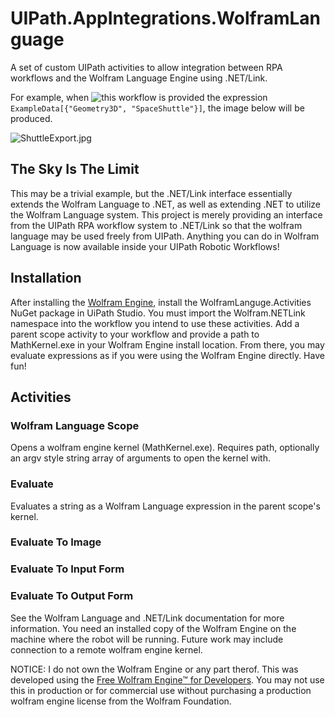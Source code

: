 # UIPath.AppIntegrations.WolframLanguage

A set of custom UIPath activities to allow integration between RPA workflows and the Wolfram Language Engine using .NET/Link.

For example, when ![this workflow](https://github.com/JosephIaquinto/UIPath.AppIntegrations.WolframLanguage/blob/master/Examples/ShuttleFlow.png) is provided the expression ```ExampleData[{"Geometry3D", "SpaceShuttle"}]```, the image below will be produced.

![ShuttleExport.jpg](https://github.com/JosephIaquinto/UIPath.AppIntegrations.WolframLanguage/blob/master/Examples/ShuttleExport.jpg)

## The Sky Is The Limit

This may be a trivial example, but the .NET/Link interface essentially extends the Wolfram Language to .NET, as well as extending .NET to utilize the Wolfram Language system. This project is merely providing an interface from the UIPath RPA workflow system to .NET/Link so that the wolfram language may be used freely from UIPath. Anything you can do in Wolfram Language is now available inside your UIPath Robotic Workflows!

## Installation

After installing the [Wolfram Engine](https://www.wolfram.com/engine/), install the WolframLanguge.Activities NuGet package in UiPath Studio. You must import the Wolfram.NETLink namespace into the workflow you intend to use these activities. Add a parent scope activity to your workflow and provide a path to MathKernel.exe in your Wolfram Engine install location. From there, you may evaluate expressions as if you were using the Wolfram Engine directly. Have fun!

## Activities

### Wolfram Language Scope

Opens a wolfram engine kernel (MathKernel.exe). Requires path, optionally an argv style string array of arguments to open the kernel with.

### Evaluate <T>

Evaluates a string as a Wolfram Language expression in the parent scope's kernel.

### Evaluate To Image

### Evaluate To Input Form

### Evaluate To Output Form

See the Wolfram Language and .NET/Link documentation for more information. You need an installed copy of the Wolfram Engine on the machine where the robot will be running. Future work may include connection to a remote wolfram engine kernel.

NOTICE: I do not own the Wolfram Engine or any part therof. This was developed using the [Free Wolfram Engine™ for Developers](https://www.wolfram.com/legal/terms/wolfram-engine.html). You may not use this in production or for commercial use without purchasing a production wolfram engine license from the Wolfram Foundation.
